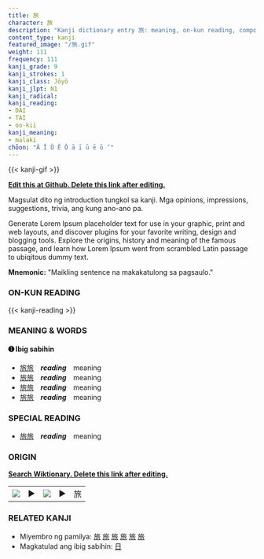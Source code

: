 ```yaml
---
title: 旅
character: 旅
description: "Kanji dictionary entry 旅: meaning, on-kun reading, compounds, origin, related kanji"
content_type: kanji
featured_image: "/旅.gif"
weight: 111
frequency: 111
kanji_grade: 9
kanji_strokes: 1
kanji_class: Jōyō
kanji_jlpt: N1
kanji_radical: 
kanji_reading: 
- DAI
- TAI
- oo-kii
kanji_meaning:
- malaki
chōon: "Ā Ī Ū Ē Ō ā ī ū ē ō ’"
---
```

[//]: # (Don't edit the line below. Kanji animated GIF code is automatically generated.)
{{< kanji-gif >}}

[//]: # (Edit below this line.)

**[Edit this at Github. Delete this link after editing.](https://github.com/tim0g/tim/tree/main/content/kanji/旅/index.md)**

Magsulat dito ng introduction tungkol sa kanji. Mga opinions, impressions, suggestions, trivia, ang kung ano-ano pa.

Generate Lorem Ipsum placeholder text for use in your graphic, print and web layouts, and discover plugins for your favorite writing, design and blogging tools. Explore the origins, history and meaning of the famous passage, and learn how Lorem Ipsum went from scrambled Latin passage to ubiqitous dummy text.
 
**Mnemonic:** "Maikling sentence na makakatulong sa pagsaulo."

### ON-KUN READING

[//]: # (Don't edit the line below. ON-KUN READING code is automatically generated.)
{{< kanji-reading >}}

### MEANING & WORDS

#### ➊ **Ibig sabihin**
  - [旅](../旅)[旅](../旅)　***reading***　meaning
  - [旅](../旅)[旅](../旅)　***reading***　meaning
  - [旅](../旅)[旅](../旅)　***reading***　meaning
  - [旅](../旅)[旅](../旅)　***reading***　meaning

### SPECIAL READING
  - [旅](../旅)[旅](../旅)　***reading***　meaning

### ORIGIN

**[Search Wiktionary. Delete this link after editing.](https://wiktionary.org/wiki/旅)**
<table class="kanji-table"><tr><td>
<img src="60px-旅-bronze.svg.png">
</td><td>▶</td><td>
<img src="60px-旅-oracle.svg.png">
</td><td>▶</td>
<td class="kanji-origin">旅</td>
</tr></table>

### RELATED KANJI
- Miyembro ng pamilya: [旅](../旅) [旅](../旅) [旅](../旅) [旅](../旅) [旅](../旅) [旅](../旅)
- Magkatulad ang ibig sabihin: [日](../日)
